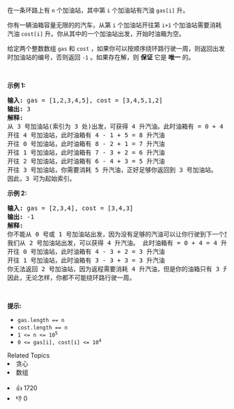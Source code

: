<p>在一条环路上有 <code>n</code>&nbsp;个加油站，其中第 <code>i</code>&nbsp;个加油站有汽油&nbsp;<code>gas[i]</code><em>&nbsp;</em>升。</p>

<p>你有一辆油箱容量无限的的汽车，从第<em> </em><code>i</code><em> </em>个加油站开往第<em> </em><code>i+1</code><em>&nbsp;</em>个加油站需要消耗汽油&nbsp;<code>cost[i]</code><em>&nbsp;</em>升。你从其中的一个加油站出发，开始时油箱为空。</p>

<p>给定两个整数数组 <code>gas</code> 和 <code>cost</code> ，如果你可以按顺序绕环路行驶一周，则返回出发时加油站的编号，否则返回 <code>-1</code> 。如果存在解，则 <strong>保证</strong> 它是 <strong>唯一</strong> 的。</p>

<p>&nbsp;</p>

<p><strong>示例&nbsp;1:</strong></p>

<pre>
<strong>输入:</strong> gas = [1,2,3,4,5], cost = [3,4,5,1,2]
<strong>输出:</strong> 3
<strong>解释:
</strong>从 3 号加油站(索引为 3 处)出发，可获得 4 升汽油。此时油箱有 = 0 + 4 = 4 升汽油
开往 4 号加油站，此时油箱有 4 - 1 + 5 = 8 升汽油
开往 0 号加油站，此时油箱有 8 - 2 + 1 = 7 升汽油
开往 1 号加油站，此时油箱有 7 - 3 + 2 = 6 升汽油
开往 2 号加油站，此时油箱有 6 - 4 + 3 = 5 升汽油
开往 3 号加油站，你需要消耗 5 升汽油，正好足够你返回到 3 号加油站。
因此，3 可为起始索引。</pre>

<p><strong>示例 2:</strong></p>

<pre>
<strong>输入:</strong> gas = [2,3,4], cost = [3,4,3]
<strong>输出:</strong> -1
<strong>解释:
</strong>你不能从 0 号或 1 号加油站出发，因为没有足够的汽油可以让你行驶到下一个加油站。
我们从 2 号加油站出发，可以获得 4 升汽油。 此时油箱有 = 0 + 4 = 4 升汽油
开往 0 号加油站，此时油箱有 4 - 3 + 2 = 3 升汽油
开往 1 号加油站，此时油箱有 3 - 3 + 3 = 3 升汽油
你无法返回 2 号加油站，因为返程需要消耗 4 升汽油，但是你的油箱只有 3 升汽油。
因此，无论怎样，你都不可能绕环路行驶一周。</pre>

<p>&nbsp;</p>

<p><strong>提示:</strong></p>

<ul> 
 <li><code>gas.length == n</code></li> 
 <li><code>cost.length == n</code></li> 
 <li><code>1 &lt;= n &lt;= 10<sup>5</sup></code></li> 
 <li><code>0 &lt;= gas[i], cost[i] &lt;= 10<sup>4</sup></code></li> 
</ul>

<div><div>Related Topics</div><div><li>贪心</li><li>数组</li></div></div><br><div><li>👍 1720</li><li>👎 0</li></div>